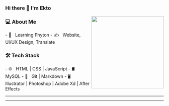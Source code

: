 ### Hi there 👋 I'm Ekto</h2>

<img align='right' src="https://media.giphy.com/media/MZWb0ZZyfgtxVMDu6d/giphy.gif" width="230">
<h3> 💻 About Me </h3>
- 🌱 &nbsp; Learning Phyton
- ✍️ &nbsp; Website, UI/UX Design, Translate
<h3>🛠 Tech Stack</h3>
- 🌐 &nbsp; HTML | CSS | JavaScript
- 🛢 &nbsp; MySQL 
- 🔧 &nbsp; Git | Markdown
- 🖥 &nbsp; Illustrator | Photoshop | Adobe Xd | After Effects
<hr>
</p>
<hr>
